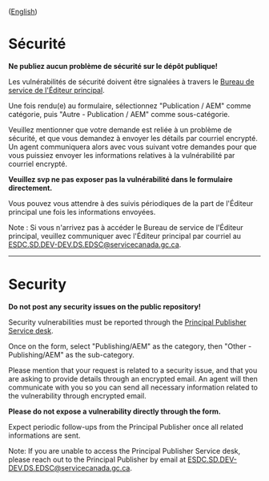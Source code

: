 ([English](#security))

# Sécurité

**Ne publiez aucun problème de sécurité sur le dépôt publique!**

Les vulnérabilités de sécurité doivent être signalées à travers le [Bureau de service de l'Éditeur principal](http://requestform.portal.gc.ca/billets.html).

Une fois rendu(e) au formulaire, sélectionnez "Publication / AEM" comme catégorie, puis "Autre - Publication / AEM" comme sous-catégorie.

Veuillez mentionner que votre demande est reliée à un problème de sécurité, et que vous demandez à envoyer les détails par courriel encrypté. Un agent communiquera alors avec vous suivant votre demandes pour que vous puissiez envoyer les informations relatives à la vulnérabilité par courriel encrypté.

**Veuillez svp ne pas exposer pas la vulnérabilité dans le formulaire directement.**

Vous pouvez vous attendre à des suivis périodiques de la part de l'Éditeur principal une fois les informations envoyées.

Note : Si vous n'arrivez pas à accéder le Bureau de service de l'Éditeur principal, veuillez communiquer avec l'Éditeur principal par courriel au ESDC.SD.DEV-DEV.DS.EDSC@servicecanada.gc.ca.

______________________

# Security

**Do not post any security issues on the public repository!**

Security vulnerabilities must be reported through the [Principal Publisher Service desk](http://requestform.portal.gc.ca/tickets.html).

Once on the form, select "Publishing/AEM" as the category, then "Other - Publishing/AEM" as the sub-category.

Please mention that your request is related to a security issue, and that you are asking to provide details through an encrypted email. An agent will then communicate with you so you can send all necessary information related to the vulnerability through encrypted email.

**Please do not expose a vulnerability directly through the form.**

Expect periodic follow-ups from the Principal Publisher once all related informations are sent.

Note: If you are unable to access the Principal Publisher Service desk, please reach out to the Principal Publisher by email at ESDC.SD.DEV-DEV.DS.EDSC@servicecanada.gc.ca.
